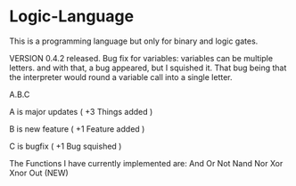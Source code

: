 # Logic-Language
This is a programming language but only for binary and logic gates.

VERSION 0.4.2 released.
Bug fix for variables:
variables can be multiple letters.
and with that, a bug appeared, but I squished it.
That bug being that the interpreter would round a variable call into a single letter.

A.B.C

A is major updates ( +3 Things added )

B is new feature ( +1 Feature added )

C is bugfix ( +1 Bug squished )

The Functions I have currently implemented are:
    And
    Or
    Not
    Nand
    Nor
    Xor
    Xnor
    Out (NEW)
